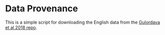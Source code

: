 # Data Provenance

This is a simple script for downloading the English data from the [Gulordava et al 2018 repo](https://github.com/facebookresearch/colorlessgreenRNNs/tree/main/data).